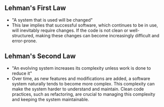 
## Lehman's First Law
- "A system that is used will be changed"
- This law implies that successful software, which continues to be in use, will inevitably require changes. If the code is not clean or well-structured, making these changes can become increasingly difficult and error-prone.
## Lehman's Second Law
- "An evolving system increases its complexity unless work is done to reduce it"
- Over time, as new features and modifications are added, a software system naturally tends to become more complex. This complexity can make the system harder to understand and maintain. Clean code practices, such as refactoring, are crucial to managing this complexity and keeping the system maintainable.